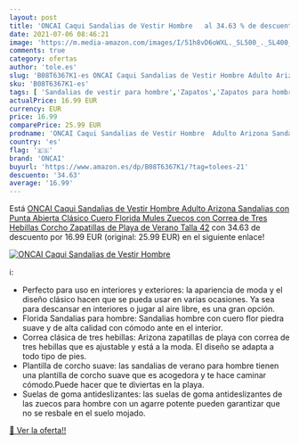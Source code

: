 ```yaml
---
layout: post
title: 'ONCAI Caqui Sandalias de Vestir Hombre   al 34.63 % de descuento'
date: 2021-07-06 08:46:21
image: 'https://m.media-amazon.com/images/I/51h8vD6oWXL._SL500_._SL400_.jpg'
comments: true
category: ofertas
author: 'tole.es'
slug: 'B08T6367K1-es ONCAI Caqui Sandalias de Vestir Hombre Adulto Arizona...'
sku: 'B08T6367K1-es'
tags: [ 'Sandalias de vestir para hombre','Zapatos','Zapatos para hombre','Zapatos y complementos','Zuecos y mules para hombre','oncai','zuecos', ]
actualPrice: 16.99 EUR
currency: EUR
price: 16.99
comparePrice: 25.99 EUR
prodname: 'ONCAI Caqui Sandalias de Vestir Hombre  Adulto Arizona Sandalias con Punta Abierta Clásico Cuero Florida Mules Zuecos con Correa de Tres Hebillas Corcho Zapatillas de Playa de Verano Talla 42'
country: 'es'
flag: '🇪🇸'
brand: 'ONCAI'
buyurl: 'https://www.amazon.es/dp/B08T6367K1/?tag=tolees-21'
descuento: '34.63'
average: '16.99'
---
```


Está [ONCAI Caqui Sandalias de Vestir Hombre  Adulto Arizona Sandalias con Punta Abierta Clásico Cuero Florida Mules Zuecos con Correa de Tres Hebillas Corcho Zapatillas de Playa de Verano Talla 42](https://www.amazon.es/dp/B08T6367K1/?tag=tolees-21) con 34.63 de descuento por 16.99 EUR (original: 25.99 EUR) en el siguiente enlace!

[![ONCAI Caqui Sandalias de Vestir Hombre  ](https://m.media-amazon.com/images/I/51h8vD6oWXL._SL500_._SL400_.jpg)](https://www.amazon.es/dp/B08T6367K1/?tag=tolees-21)

ℹ️:

- Perfecto para uso en interiores y exteriores: la apariencia de moda y el diseño clásico hacen que se pueda usar en varias ocasiones. Ya sea para descansar en interiores o jugar al aire libre, es una gran opción.
- Florida Sandalias para hombre: Sandalias hombre con cuero flor piedra suave y de alta calidad con cómodo ante en el interior.
- Correa clásica de tres hebillas: Arizona zapatillas de playa con correa de tres hebillas que es ajustable y está a la moda. El diseño se adapta a todo tipo de pies.
- Plantilla de corcho suave: las sandalias de verano para hombre tienen una plantilla de corcho suave que es acogedora y te hace caminar cómodo.Puede hacer que te diviertas en la playa.
- Suelas de goma antideslizantes: las suelas de goma antideslizantes de las zuecos para hombre con un agarre potente pueden garantizar que no se resbale en el suelo mojado.

[🛒 Ver la oferta!!](https://www.amazon.es/dp/B08T6367K1/?tag=tolees-21)

